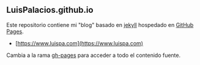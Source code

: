 ## LuisPalacios.github.io

Este repositorio contiene mi "blog" basado en [jekyll](http://jekyllrb.com) hospedado en [GitHub Pages](https://pages.github.com).

* [https://www.luispa.com](https://www.luispa.com)

Cambia a la rama [gh-pages](/LuisPalacios/LuisPalacios.github.io/tree/gh-pages/docs) para acceder a todo el contenido fuente.

